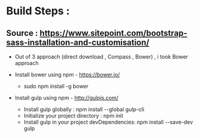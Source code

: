# Build Steps :

## Source : https://www.sitepoint.com/bootstrap-sass-installation-and-customisation/

* Out of 3 approach (direct download , Compass , Bower) , i took Bower approach
	      
* Install bower using npm - https://bower.io/
	* sudo npm install -g bower

* Install gulp using npm - http://gulpjs.com/
	* Install gulp globally : npm install --global gulp-cli
	* Initialize your project directory : npm init
	* Install gulp in your project devDependencies: npm install --save-dev gulp
